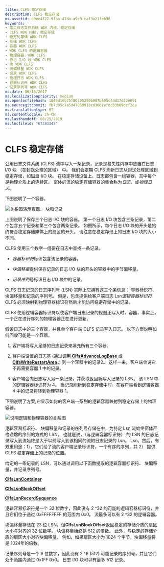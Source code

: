```yaml
---
title: CLFS 稳定存储
description: CLFS 稳定存储
ms.assetid: d0ee4f22-9fba-47da-a9c9-eaf3a21feb36
keywords:
- 常见日志文件系统 WDK 内核，稳定存储
- CLFS WDK 内核，稳定存储
- 稳定的存储 WDK CLFS
- 存储 WDK CLFS
- 容器 WDK CLFS
- WDK CLFS 的逻辑容器
- 物理容器，WDK CLFS
- 日志 I/O 块 WDK CLFS
- 块 WDK CLFS
- 块偏移量 WDK CLFS
- 记录 WDK CLFS
- 物理日志 WDK CLFS
- 容器标识符 WDK CLFS
- 记录序列号 WDK CLFS
ms.date: 06/16/2017
ms.localizationpriority: medium
ms.openlocfilehash: 1845d10b75f80205290b987b695c4dd17d32e691
ms.sourcegitcommit: fb7d95c7a5d47860918cd3602efdd33b69dcf2da
ms.translationtype: MT
ms.contentlocale: zh-CN
ms.lasthandoff: 06/25/2019
ms.locfileid: "67383342"
---
```

# <a name="clfs-stable-storage"></a>CLFS 稳定存储





公用日志文件系统 (CLFS) 流中写入一条记录，记录是易失性内存中放置在日志 I/O 块 （在封送处理的区域） 中。 我们会定期 CLFS 刷新日志从封送处理区域到稳定存储，如磁盘 I/O 块。 在稳定存储设备上，日志都包含一组容器，其中每个是物理介质上的连续区。 窗体的流的稳定存储容器的集合称为*日志*，或*物理日志*。

下图说明了一个容器。

![关系图演示容器、 块和记录](images/clfscontainers.gif)

上图说明了保存三个日志 I/O 块的容器。 第一个日志 I/O 块包含三条记录，第二个包含五个记录和第三个包含两条记录。 如图所示，每个日志 I/O 块的开头是始终符合稳定存储媒体上的扇区的开头。 请注意在稳定存储上的日志 I/O 块的大小不同。

CLFS 使用三个数字一组要在日志中查找一条记录。

-   *容器标识符*标识包含该记录的容器。

-   *块偏移量*提供保存记录的日志 I/O 块的开头的容器中的字节偏移量。

-   *记录序列*号标识日志 I/O 块中的记录。

CLFS 日志记录的日志序列号 (LSN) 实际上它拥有这三个条信息： 容器标识符、 块偏移量和记录的序列号。 但是，包含提供给客户端日志 Lsn*逻辑容器标识符*CLFS 必须映射到物理容器标识符然后才能访问稳定存储中的记录。

CLFS 使用逻辑容器标识符以使客户端日志记录的视图正写入时，容器，事实上，一个正在进行序列的物理容器正在进行更新。

假设日志中的三个容器，并且单个客户端 CLFS 记录写入日志。 以下方案说明如何回收可能是一个容器。

1.  客户端将写入足够的日志记录来填充所有三个容器。

2.  客户端设置的日志基 (通过调用[ **ClfsAdvanceLogBase** ](https://docs.microsoft.com/windows-hardware/drivers/ddi/content/wdm/nf-wdm-clfsadvancelogbase)或[ **ClfsWriteRestartArea**](https://docs.microsoft.com/windows-hardware/drivers/ddi/content/wdm/nf-wdm-clfswriterestartarea)。) 到一个容器中的记录2。 这样一来，客户端会说它不再需要容器 1 中的记录。

3.  客户端会向日志写入另一条记录，并获取返回新写入记录的 LSN。 该 LSN 中的逻辑容器标识符为 4。 当记录刷新到稳定存储中时，在客户端看到逻辑容器 4 中的记录将转到物理容器 1。

下图说明了方案;它显示如何的客户端一系列的逻辑容器映射到稳定存储上的物理容器。

![说明逻辑和物理容器的关系图](images/clfslogicalcontainers.gif)

逻辑容器标识符、 块偏移量和记录的序列号存储在中，为特定 Lsn 流始终窗体严格递增的序列的方式的 LSN。 也就是说，（与逻辑容器标识符） 的 LSN 的日志记录写入到流始终是大于以前写入到该相同的流的日志记录的 Lsn。 Lsn，然后，有双重用途：1），它们给了流的客户端记录标识符，一个有序的序列，并 2） 提供 CLFS 稳定存储上的记录的位置。

给定的一条记录的 LSN，可以通过调用以下函数提取的逻辑容器标识符、 块偏移量，并记录序列号。

[**ClfsLsnContainer**](https://docs.microsoft.com/windows-hardware/drivers/ddi/content/wdm/nf-wdm-clfslsncontainer)

[**ClfsLsnBlockOffset**](https://docs.microsoft.com/windows-hardware/drivers/ddi/content/wdm/nf-wdm-clfslsnblockoffset)

[**ClfsLsnRecordSequence**](https://docs.microsoft.com/windows-hardware/drivers/ddi/content/wdm/nf-wdm-clfslsnrecordsequence)

逻辑容器标识符是一个 32 位数字，因此没有 2 ^32 的可能的逻辑容器标识符，并且它们位于通过 0xFFFFFFFF 的范围内 0x0。 流最多可以有 2 ^32 的逻辑容器。

块偏移量存储在 23 位 LSN，但**ClfsLsnBlockOffset**返回稳定的存储介质的扇区大小与对齐的 32 位数字。 块偏移量始终是 512 的倍数。 此外，与稳定的存储介质的扇区大小对齐块偏移量。 例如，如果扇区大小为 1024 个字节，块偏移量将是 1024年的倍数。

记录序列号是一个 9 位数字，因此没有 2 ^9 (512) 可能记录的序列号，并且它们处于范围内通过 0x1FF 0x0。 日志 I/O 块可以有最多 512 记录。

 

 




